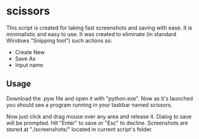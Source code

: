# scissors

This script is created for taking fast screenshots and saving with ease. It is minimalistic and easy to use. It was created to eliminate (in standard Windows "Snipping tool") such actions as:
* Create New
* Save As
* Input name

## Usage
Download the .pyw file and open it with "python.exe". Now as it's launched you should see a program running in your taskbar named scissors.

Now just click and drag mouse over any area and release it. Dialog to save will be prompted. Hit "Enter" to save or "Esc" to decline. Screenshots are stored at "./screenshots/" located in current script's folder.
